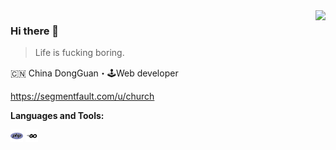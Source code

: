 <img align="right" src="https://github-readme-stats.vercel.app/api?username=fireqong&show_icons=true&icon_color=805AD5&text_color=718096&bg_color=ffffff&hide_title=true" />

### Hi there 👋

> Life is fucking boring.


🇨🇳 China DongGuan・🕹Web developer

https://segmentfault.com/u/church

**Languages and Tools:**

<code><img height="20" src="https://raw.githubusercontent.com/github/explore/80688e429a7d4ef2fca1e82350fe8e3517d3494d/topics/php/php.png"></code>
<code><img height="20" src="https://raw.githubusercontent.com/github/explore/80688e429a7d4ef2fca1e82350fe8e3517d3494d/topics/go/go.png"></code>
